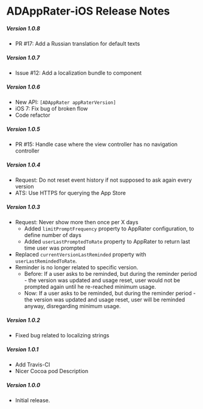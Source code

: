 # ADAppRater-iOS Release Notes

##### Version 1.0.8
* PR #17: Add a Russian translation for default texts

##### Version 1.0.7
* Issue #12: Add a localization bundle to component

##### Version 1.0.6
* New API: `[ADAppRater appRaterVersion]`
* iOS 7: Fix bug of broken flow
* Code refactor

##### Version 1.0.5
* PR #15: Handle case where the view controller has no navigation controller

##### Version 1.0.4
* Request: Do not reset event history if not supposed to ask again every version
* ATS: Use HTTPS for querying the App Store

##### Version 1.0.3
* Request: Never show more then once per X days
  * Added `limitPromptFrequency` property to AppRater configuration, to define number of days
  * Added `userLastPromptedToRate` property to AppRater to return last time user was prompted
* Replaced `currentVersionLastReminded` property with `userLastRemindedToRate`.
* Reminder is no longer related to specific version.
  * Before: If a user asks to be reminded, but during the reminder period - the version was updated and usage reset, user would not be prompted again until he re-reached minimum usage.
  * Now: If a user asks to be reminded, but during the reminder period - the version was updated and usage reset, user will be reminded anyway, disregarding minimum usage.

##### Version 1.0.2
* Fixed bug related to localizing strings

##### Version 1.0.1
* Add Travis-CI
* Nicer Cocoa pod Description

##### Version 1.0.0
* Initial release.
